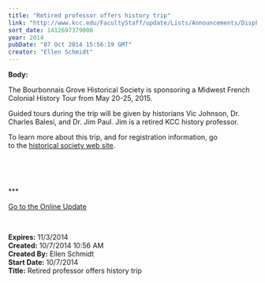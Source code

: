 ```yaml
---
title: "Retired professor offers history trip"
link: "http://www.kcc.edu/FacultyStaff/update/Lists/Announcements/DispForm.aspx?ID=1661"
sort_date: 1412697379000
year: 2014
pubDate: "07 Oct 2014 15:56:19 GMT"
creator: "Ellen Schmidt"
---
```


<div><b>Body:</b> <div class="ExternalClass71B2960374C141CF98B61EA9BB3268E0"><p>​The Bourbonnais Grove Historical Society is sponsoring a Midwest French Colonial History Tour from May 20-25, 2015.</p>
<p>Guided tours during the trip will be given by historians Vic Johnson, Dr. Charles Balesi, and Dr. Jim Paul. Jim is a retired KCC history professor.</p>
<p>To learn more about this trip, and for registration information, go to the <a href="http://nebula.wsimg.com/795b71821263c67598ff187b2fc4242f?AccessKeyId=E2914FB9743AFC460E8E&amp;disposition=0&amp;alloworigin=1">historical society web site</a>.</p>
<p> </p>
<p> </p>
<p>***</p>
<p><a href="/update">Go to the Online Update</a></p>
<p> </p></div></div>
<div><b>Expires:</b> 11/3/2014</div>
<div><b>Created:</b> 10/7/2014 10:56 AM</div>
<div><b>Created By:</b> Ellen Schmidt</div>
<div><b>Start Date:</b> 10/7/2014</div>
<div><b>Title:</b> Retired professor offers history trip</div>
